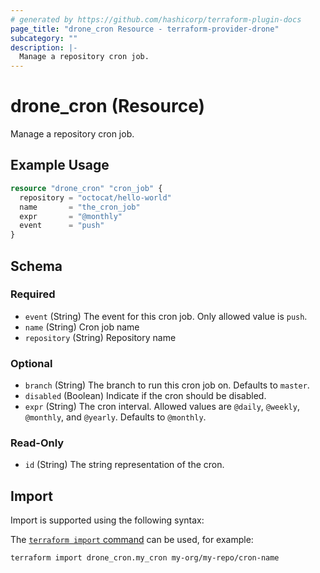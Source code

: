 ```yaml
---
# generated by https://github.com/hashicorp/terraform-plugin-docs
page_title: "drone_cron Resource - terraform-provider-drone"
subcategory: ""
description: |-
  Manage a repository cron job.
---
```


# drone_cron (Resource)

Manage a repository cron job.

## Example Usage

```terraform
resource "drone_cron" "cron_job" {
  repository = "octocat/hello-world"
  name       = "the_cron_job"
  expr       = "@monthly"
  event      = "push"
}
```

<!-- schema generated by tfplugindocs -->
## Schema

### Required

- `event` (String) The event for this cron job. Only allowed value is `push`.
- `name` (String) Cron job name
- `repository` (String) Repository name

### Optional

- `branch` (String) The branch to run this cron job on. Defaults to `master`.
- `disabled` (Boolean) Indicate if the cron should be disabled.
- `expr` (String) The cron interval. Allowed values are `@daily`, `@weekly`, `@monthly`, and `@yearly`. Defaults to `@monthly`.

### Read-Only

- `id` (String) The string representation of the cron.

## Import

Import is supported using the following syntax:

The [`terraform import` command](https://developer.hashicorp.com/terraform/cli/commands/import) can be used, for example:

```shell
terraform import drone_cron.my_cron my-org/my-repo/cron-name
```
